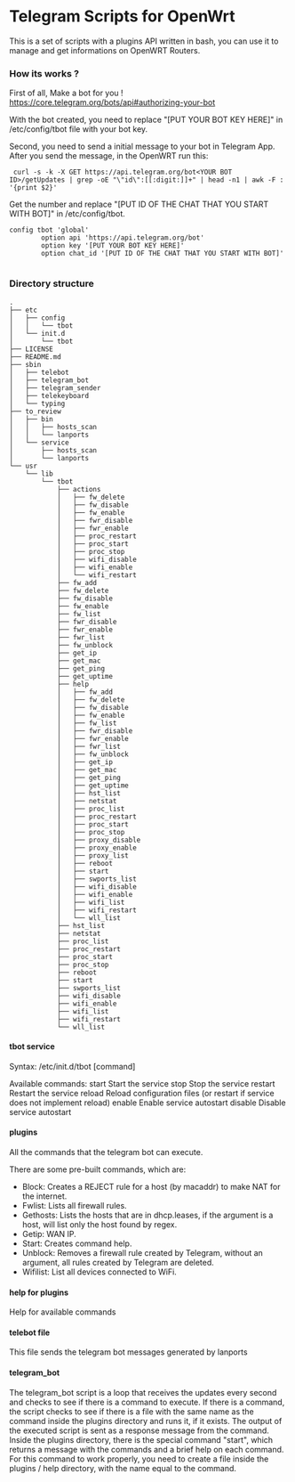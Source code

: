 # Telegram Scripts for OpenWrt

This is a set of scripts with a plugins API written in bash, you can use it to manage and get informations on OpenWRT Routers.

### How its works ?

First of all,
Make a bot for you !
https://core.telegram.org/bots/api#authorizing-your-bot

With the bot created, you need to replace "[PUT YOUR BOT KEY HERE]" in /etc/config/tbot file with your bot key.

Second, you need to send a initial message to your bot in Telegram App.
After you send the message, in the OpenWRT run this:

``` curl -s -k -X GET https://api.telegram.org/bot<YOUR BOT ID>/getUpdates | grep -oE "\"id\":[[:digit:]]+" | head -n1 | awk -F : '{print $2}'```

Get the number and replace "[PUT ID OF THE CHAT THAT YOU START WITH BOT]" in /etc/config/tbot.

```
config tbot 'global'
        option api 'https://api.telegram.org/bot'
        option key '[PUT YOUR BOT KEY HERE]'
        option chat_id '[PUT ID OF THE CHAT THAT YOU START WITH BOT]'
        
```

### Directory structure

```
.
├── etc
│   ├── config
│   │   └── tbot
│   └── init.d
│       └── tbot
├── LICENSE
├── README.md
├── sbin
│   ├── telebot
│   ├── telegram_bot
│   ├── telegram_sender
│   ├── telekeyboard
│   └── typing
├── to_review
│   ├── bin
│   │   ├── hosts_scan
│   │   └── lanports
│   └── service
│       ├── hosts_scan
│       └── lanports
└── usr
    └── lib
        └── tbot
            ├── actions
            │   ├── fw_delete
            │   ├── fw_disable
            │   ├── fw_enable
            │   ├── fwr_disable
            │   ├── fwr_enable
            │   ├── proc_restart
            │   ├── proc_start
            │   ├── proc_stop
            │   ├── wifi_disable
            │   ├── wifi_enable
            │   └── wifi_restart
            ├── fw_add
            ├── fw_delete
            ├── fw_disable
            ├── fw_enable
            ├── fw_list
            ├── fwr_disable
            ├── fwr_enable
            ├── fwr_list
            ├── fw_unblock
            ├── get_ip
            ├── get_mac
            ├── get_ping
            ├── get_uptime
            ├── help
            │   ├── fw_add
            │   ├── fw_delete
            │   ├── fw_disable
            │   ├── fw_enable
            │   ├── fw_list
            │   ├── fwr_disable
            │   ├── fwr_enable
            │   ├── fwr_list
            │   ├── fw_unblock
            │   ├── get_ip
            │   ├── get_mac
            │   ├── get_ping
            │   ├── get_uptime
            │   ├── hst_list
            │   ├── netstat
            │   ├── proc_list
            │   ├── proc_restart
            │   ├── proc_start
            │   ├── proc_stop
            │   ├── proxy_disable
            │   ├── proxy_enable
            │   ├── proxy_list
            │   ├── reboot
            │   ├── start
            │   ├── swports_list
            │   ├── wifi_disable
            │   ├── wifi_enable
            │   ├── wifi_list
            │   ├── wifi_restart
            │   └── wll_list
            ├── hst_list
            ├── netstat
            ├── proc_list
            ├── proc_restart
            ├── proc_start
            ├── proc_stop
            ├── reboot
            ├── start
            ├── swports_list
            ├── wifi_disable
            ├── wifi_enable
            ├── wifi_list
            ├── wifi_restart
            └── wll_list

```
#### tbot service

Syntax: /etc/init.d/tbot [command]

Available commands:
        start   Start the service
        stop    Stop the service
        restart Restart the service
        reload  Reload configuration files (or restart if service does not implement reload)
        enable  Enable service autostart
        disable Disable service autostart

#### plugins

All the commands that the telegram bot can execute.

There are some pre-built commands, which are:

 * Block: Creates a REJECT rule for a host (by macaddr) to make NAT for the internet.
 * Fwlist: Lists all firewall rules.
 * Gethosts: Lists the hosts that are in dhcp.leases, if the argument is a host, will list only the host found by regex.
 * Getip: WAN IP.
 * Start: Creates command help.
 * Unblock: Removes a firewall rule created by Telegram, without an argument, all rules created by Telegram are deleted.
 * Wifilist: List all devices connected to WiFi.

#### help for plugins

Help for available commands

#### telebot file

This file sends the telegram bot messages generated by lanports


#### telegram_bot

The telegram_bot script is a loop that receives the updates every second and checks to see if there is a command to execute. If there is a command, the script checks to see if there is a file with the same name as the command inside the plugins directory and runs it, if it exists. The output of the executed script is sent as a response message from the command.
Inside the plugins directory, there is the special command "start", which returns a message with the commands and a brief help on each command.
For this command to work properly, you need to create a file inside the plugins / help directory, with the name equal to the command.
